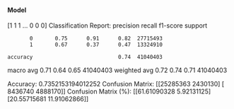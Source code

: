 #### Model
[1 1 1 ... 0 0 0]
Classification Report:
              precision    recall  f1-score   support

           0       0.75      0.91      0.82  27715493
           1       0.67      0.37      0.47  13324910

    accuracy                           0.74  41040403
   macro avg       0.71      0.64      0.65  41040403
weighted avg       0.72      0.74      0.71  41040403

Accuracy: 0.7352153194012252
Confusion Matrix:
[[25285363  2430130]
 [ 8436740  4888170]]
Confusion Matrix (%):
[[61.61090328  5.92131125]
 [20.55715681 11.91062866]]
